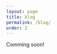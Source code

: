 ```yaml
---
layout: page
title: blog
permalink: /blog/
order: 2
---
```


<style>
  .terminal-line {
    font-family: monospace;
    text-align: center;
    color: #666;
    opacity: 0.8;
  }

  /* Styled Post List */
  .post-list {
    margin-left: 0;
    list-style: none;
    border-left: 3px dotted #e8e8e8;
    padding-left: 1.5rem;
  }

  .post-list>li {
    margin-bottom: 2rem;
    position: relative;
  }

  .post-list>li::before {
    content: "○";
    position: absolute;
    left: -1.8rem;
    color: var(--primary-color);
    font-family: monospace;
    font-size: 1.1rem;
  }

  /* Custom List Styles */
  .post-content ul {
    list-style: none;
    margin-left: 1.5rem;
  }

  .post-content ul li {
    position: relative;
    margin-bottom: 0.4rem;
    padding-left: 1.3rem;
  }

  .post-content ul li::before {
    content: "✦ ";
    color: var(--primary-color);
    position: absolute;
    left: 0;
    font-size: 1rem;
  }
</style>
Comming soon!

<!-- 
<div class="home">
  {% if site.posts.size > 0 %}
  <h2 class="post-list-heading">{{ page.list_title | default: "All Posts" }}</h2>
  <ul class="post-list">
    {% for post in site.posts %}
    <li>
      <span class="post-meta">{{ post.date | date: "%b %-d, %Y" }}</span>
      <h3><a class="post-link" href="{{ post.url | relative_url }}">{{ post.title }}</a></h3>
      {{ post.excerpt }}
    </li>
    {% endfor %}
  </ul>
  {% endif %}
</div> 
-->
